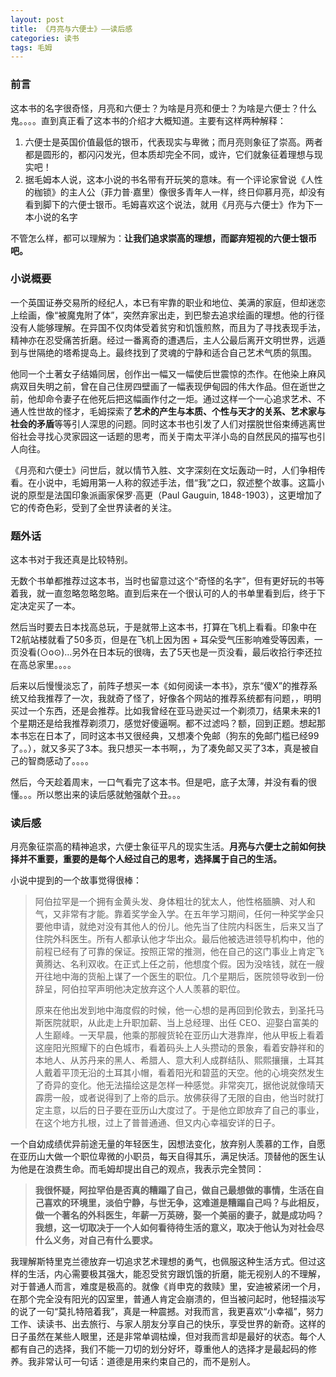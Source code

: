 ```yaml
---
layout: post
title: 《月亮与六便士》——读后感
categories: 读书
tags: 毛姆
---
```


### 前言

这本书的名字很奇怪，月亮和六便士？为啥是月亮和便士？为啥是六便士？什么鬼。。。。直到真正看了这本书的介绍才大概知道。主要有这样两种解释：

1. 六便士是英国价值最低的银币，代表现实与卑微；而月亮则象征了崇高。两者都是圆形的，都闪闪发光，但本质却完全不同，或许，它们就象征着理想与现实吧！
2. 据毛姆本人说，这本小说的书名带有开玩笑的意味。有一个评论家曾说《人性的枷锁》的主人公（菲力普·嘉里）像很多青年人一样，终日仰慕月亮，却没有看到脚下的六便士银币。毛姆喜欢这个说法，就用《月亮与六便士》作为下一本小说的名字

不管怎么样，都可以理解为：**让我们追求崇高的理想，而鄙弃短视的六便士银币吧。** 

### 小说概要

一个英国证券交易所的经纪人，本已有牢靠的职业和地位、美满的家庭，但却迷恋上绘画，像“被魔鬼附了体”，突然弃家出走，到巴黎去追求绘画的理想。他的行径没有人能够理解。在异国不仅肉体受着贫穷和饥饿煎熬，而且为了寻找表现手法，精神亦在忍受痛苦折磨。经过一番离奇的遭遇后，主人公最后离开文明世界，远遁到与世隔绝的塔希提岛上。最终找到了灵魂的宁静和适合自己艺术气质的氛围。

他同一个土著女子结婚同居，创作出一幅又一幅使后世震惊的杰作。在他染上麻风病双目失明之前，曾在自己住房四壁画了一幅表现伊甸园的伟大作品。但在逝世之前，他却命令妻子在他死后把这幅画作付之一炬。通过这样一个一心追求艺术、不通人性世故的怪才，毛姆探索了**艺术的产生与本质、个性与天才的关系、艺术家与社会的矛盾**等等引人深思的问题。同时这本书也引发了人们对摆脱世俗束缚逃离世俗社会寻找心灵家园这一话题的思考，而关于南太平洋小岛的自然民风的描写也引人向往。

《月亮和六便士》问世后，就以情节入胜、文字深刻在文坛轰动一时，人们争相传看。在小说中，毛姆用第一人称的叙述手法，借“我”之口，叙述整个故事。这篇小说的原型是法国印象派画家保罗·高更（Paul Gauguin, 1848-1903），这更增加了它的传奇色彩，受到了全世界读者的关注。

### 题外话

这本书对于我还真是比较特别。

无数个书单都推荐过这本书，当时也留意过这个“奇怪的名字”，但有更好玩的书等着我，就一直忽略忽略忽略。直到后来在一个很认可的人的书单里看到后，终于下定决定买了一本。

然后当时要去日本找高总玩，于是就带上这本书，打算在飞机上看看。印象中在 T2航站楼就看了50多页，但是在飞机上因为困 + 耳朵受气压影响难受等因素，一页没看(⊙o⊙)…另外在日本玩的很嗨，去了5天也是一页没看，最后收拾行李还拉在高总家里。。。。

后来以后慢慢淡忘了，前阵子想买一本《如何阅读一本书》，京东“傻X”的推荐系统又给我推荐了一次，我就奇了怪了，好像各个网站的推荐系统都有问题，，明明买过一个东西，还是会推荐。比如我曾经在亚马逊买过一个剃须刀，结果未来的1个星期还是给我推荐剃须刀，感觉好傻逼啊。都不过滤吗？额，回到正题。想起那本书忘在日本了，同时这本书又很经典，又想凑个免邮（狗东的免邮门槛已经99了。。），就又多买了3本。我只想买一本书啊，，为了凑免邮又买了3本，真是被自己的智商感动了。。。。

然后，今天趁着周末，一口气看完了这本书。但是吧，底子太薄，并没有看的很懂。。。所以憋出来的读后感就勉强献个丑。。。

### 读后感

月亮象征崇高的精神追求，六便士象征平凡的现实生活。**月亮与六便士之前如何抉择并不重要，重要的是每个人经过自己的思考，选择属于自己的生活。**

小说中提到的一个故事觉得很棒：

> 阿伯拉罕是一个拥有金黄头发、身体粗壮的犹太人，他性格腼腆、对人和气，又非常有才能。靠着奖学金入学。在五年学习期间，任何一种奖学金只要他申请，就绝对没有其他人的份儿。他先当了住院内科医生，后来又当了住院外科医生。所有人都承认他才华出众。最后他被选进领导机构中，他的前程已经有了可靠的保证。按照正常的推测，他在自己的这门事业上肯定飞黄腾达、名利双收。在正式上任之前，他想度个假。因为没啥钱，就在一艘开往地中海的货船上谋了一个医生的职位。几个星期后，医院领导收到一份辞呈，阿伯拉罕声明他决定放弃这个人人羡慕的职位。
>  
> 原来在他出发到地中海度假的时候，他一心想的是再回到伦敦去，到圣托马斯医院就职，从此走上升职加薪、当上总经理、出任 CEO、迎娶白富美的人生巅峰。一天早晨，他乘的那艘货轮在亚历山大港靠岸，他从甲板上看着这座阳光照耀下的白色城市，看着码头上人头攒动的景象，看着安静祥和的本地人、从苏丹来的黑人、希腊人、意大利人成群结队、熙熙攘攘，土耳其人戴着平顶无沿的土耳其小帽，看着阳光和碧蓝的天空。他的心境突然发生了奇异的变化。他无法描绘这是怎样一种感觉。非常突兀，据他说就像晴天霹雳一般，或者说得到了上帝的启示。放佛获得了无限的自由，他当时就打定主意，以后的日子要在亚历山大度过了。于是他立即放弃了自己的事业，在这个地方扎根，过上了普普通通、但又内心幸福安详的日子。

一个自幼成绩优异前途无量的年轻医生，因想法变化，放弃别人羡慕的工作，自愿在亚历山大做一个职位卑微的小职员，每天自得其乐，满足快活。顶替他的医生认为他是在浪费生命。而毛姆却提出自己的观点，我表示完全赞同：

> **我很怀疑，阿拉罕伯是否真的糟蹋了自己，做自己最想做的事情，生活在自己喜欢的环境里，淡伯宁静，与世无争，这难道是糟蹋自己吗？与此相反，做一个著名的外科医生，年薪一万英磅，娶一个美丽的妻子，就是成功吗？我想，这一切取决于一个人如何看待待生活的意义，取决于他认为对社会尽什么义务，对自己有什么要求。**

我理解斯特里克兰德放弃一切追求艺术理想的勇气，也佩服这种生活方式。但过这样的生活，内心需要极其强大，能忍受贫穷跟饥饿的折磨，能无视别人的不理解，对于普通人而言，难度是极高的。就像《肖申克的救赎》里，安迪被紧闭一个月，在那个完全没有阳光的囚室里，普通人肯定会崩溃的，但当被问起时，他轻描淡写的说了一句“莫扎特陪着我”，真是一种震撼。对我而言，我更喜欢“小幸福”，努力工作、读读书、出去旅行、与家人朋友分享自己的快乐，享受世界的新奇。这样的日子虽然在某些人眼里，还是非常单调枯燥，但对我而言却是最好的状态。每个人都有自己的选择，我们不能一刀切的划分好坏，尊重他人的选择才是最起码的修养。我非常认可一句话：道德是用来约束自己的，而不是别人。




